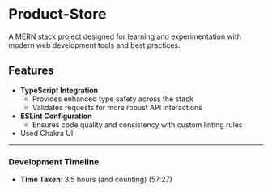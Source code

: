 # Product-Store

A MERN stack project designed for learning and experimentation with modern web development tools and best practices.

## Features

- **TypeScript Integration**
  - Provides enhanced type safety across the stack
  - Validates requests for more robust API interactions
- **ESLint Configuration**
  - Ensures code quality and consistency with custom linting rules
- Used Chakra UI

---

### Development Timeline

- **Time Taken**: 3.5 hours (and counting)
  (57:27)
